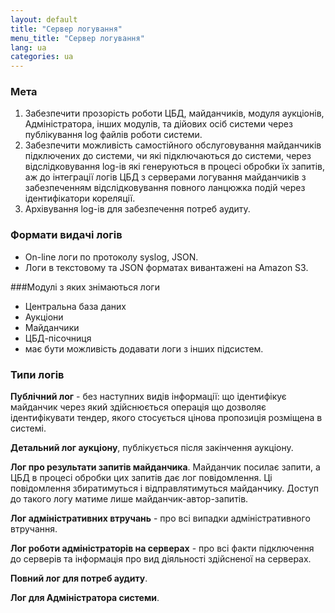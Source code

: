 ```yaml
---
layout: default
title: "Сервер логування"
menu_title: "Сервер логування"
lang: ua
categories: ua
---
```


### Мета

1. Забезпечити прозорість роботи ЦБД, майданчиків, модуля аукціонів, Адміністратора, інших модулів, та дійових осіб системи через публікування log файлів роботи системи.
2. Забезпечити можливість самостійного обслуговування майданчиків підключених до системи, чи які підключаються до системи, через відслідковування log-ів які генеруються в процесі обробки їх запитів, аж до інтеграції логів ЦБД з серверами логування майданчиків з забезпеченням відслідковування повного ланцюжка подій через ідентифікатори кореляції.
3. Архівування log-ів для забезпечення потреб аудиту.

### Формати видачі логів

* On-line логи по протоколу syslog, JSON. 
* Логи в текстовому та JSON форматах вивантажені на Amazon S3.

###Модулі з яких знімаються логи

* Центральна база даних
* Аукціони
* Майданчики
* ЦБД-пісочниця
* має бути можливість додавати логи з інших підсистем.

### Типи логів

**Публічний лог** - без наступних видів інформації:
що ідентифікує майданчик через який здійснюється операція
що дозволяє ідентифікувати тендер, якого стосується цінова пропозиція розміщена в системі.

**Детальний лог аукціону**, публікується після закінчення аукціону.

**Лог про результати запитів майданчика**. Майданчик посилає запити, а ЦБД в процесі обробки цих запитів дає лог повідомлення. Ці повідомлення збиратимуться і відправлятимуться майданчику. Доступ до такого логу матиме лише майданчик-автор-запитів.

**Лог адміністративних втручань** - про всі випадки адміністративного втручання.

**Лог роботи адміністраторів на серверах** - про всі факти підключення до серверів та інформація про вид діяльності здійсненої на серверах.

**Повний лог для потреб аудиту**.

**Лог для Адміністратора системи**.